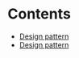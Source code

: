 # Contents 
- [Design pattern](./design-patterns-swift/readme.md)
- [Design pattern](./design-system/readme.md)